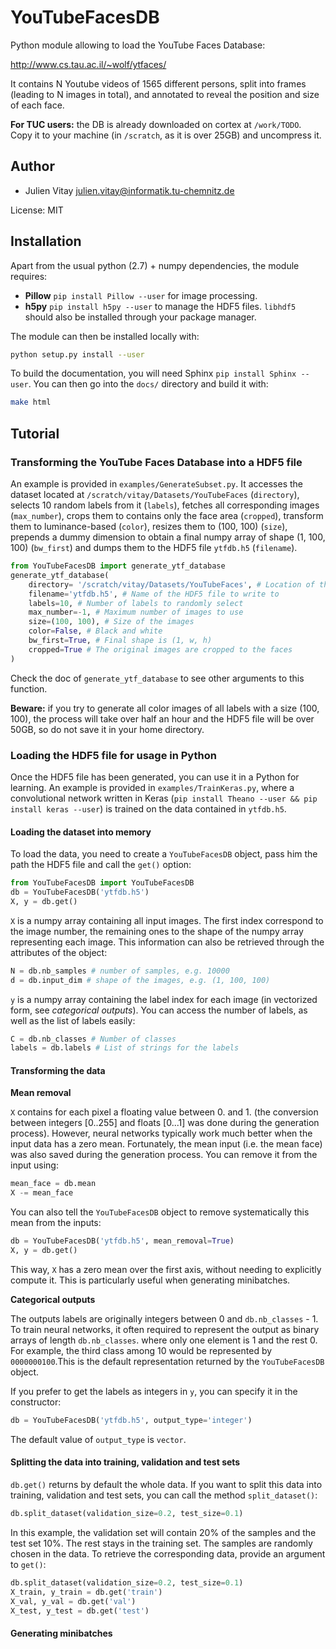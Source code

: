 # YouTubeFacesDB

Python module allowing to load the YouTube Faces Database:

<http://www.cs.tau.ac.il/~wolf/ytfaces/>

It contains N Youtube videos of 1565 different persons, split into frames (leading to N images in total), and annotated to reveal the position and size of each face.

**For TUC users:** the DB is already downloaded on cortex at `/work/TODO`. Copy it to your machine (in `/scratch`, as it is over 25GB) and uncompress it.

## Author

* Julien Vitay <julien.vitay@informatik.tu-chemnitz.de>

License: MIT

## Installation

Apart from the usual python (2.7) + numpy dependencies, the module requires:

* **Pillow** `pip install Pillow --user` for image processing.
* **h5py** `pip install h5py --user` to manage the HDF5 files. `libhdf5` should also be installed through your package manager.

The module can then be installed locally with:

~~~bash
python setup.py install --user
~~~

To build the documentation, you will need Sphinx `pip install Sphinx --user`. You can then go into the `docs/` directory and build it with:

~~~bash
make html
~~~

## Tutorial

### Transforming the YouTube Faces Database into a HDF5 file

An example is provided in `examples/GenerateSubset.py`. It accesses the dataset located at `/scratch/vitay/Datasets/YouTubeFaces` (`directory`), selects 10 random labels from it (`labels`), fetches all corresponding images (`max_number`), crops them to contains only the face area (`cropped`), transform them to luminance-based (`color`), resizes them to (100, 100) (`size`), prepends a dummy dimension to obtain a final numpy array of shape (1, 100, 100) (`bw_first`) and dumps them to the HDF5 file `ytfdb.h5` (`filename`).

~~~python
from YouTubeFacesDB import generate_ytf_database
generate_ytf_database(  
    directory= '/scratch/vitay/Datasets/YouTubeFaces', # Location of the YTF dataset
    filename='ytfdb.h5', # Name of the HDF5 file to write to
    labels=10, # Number of labels to randomly select
    max_number=-1, # Maximum number of images to use
    size=(100, 100), # Size of the images
    color=False, # Black and white
    bw_first=True, # Final shape is (1, w, h)
    cropped=True # The original images are cropped to the faces
)
~~~

Check the doc of `generate_ytf_database` to see other arguments to this function.

**Beware:** if you try to generate all color images of all labels with a size (100, 100), the process will take over half an hour and the HDF5 file will be over 50GB, so do not save it in your home directory.

### Loading the HDF5 file for usage in Python

Once the HDF5 file has been generated, you can use it in a Python for learning. An example is provided in `examples/TrainKeras.py`, where a convolutional network written in Keras (`pip install Theano --user && pip install keras --user`) is trained on the data contained in `ytfdb.h5`. 

#### Loading the dataset into memory

To load the data, you need to create a `YouTubeFacesDB` object, pass him the path the HDF5 file and call the `get()` option:

~~~python
from YouTubeFacesDB import YouTubeFacesDB
db = YouTubeFacesDB('ytfdb.h5')
X, y = db.get()
~~~

`X` is a numpy array containing all input images. The first index correspond to the image number, the remaining ones to the shape of the numpy array representing each image. This information can also be retrieved through the attributes of the object:

~~~python
N = db.nb_samples # number of samples, e.g. 10000
d = db.input_dim # shape of the images, e.g. (1, 100, 100)
~~~

`y` is a numpy array containing the label index for each image (in vectorized form, see *categorical outputs*). You can access the number of labels, as well as the list of labels easily:

~~~python
C = db.nb_classes # Number of classes
labels = db.labels # List of strings for the labels
~~~

#### Transforming the data

**Mean removal** 

`X` contains for each pixel a floating value between 0. and 1. (the conversion between integers [0..255] and floats [0...1] was done during the generation process). However, neural networks typically work much better when the input data has a zero mean. Fortunately, the mean input (i.e. the mean face) was also saved during the generation process. You can remove it from the input using:

~~~python
mean_face = db.mean
X -= mean_face
~~~

You can also tell the `YouTubeFacesDB` object to remove systematically this mean from the inputs:

~~~python
db = YouTubeFacesDB('ytfdb.h5', mean_removal=True)
X, y = db.get()
~~~

This way, `X` has a zero mean over the first axis, without needing to explicitly compute it. This is particularly useful when generating minibatches.

**Categorical outputs**

The outputs labels are originally integers between 0 and `db.nb_classes` - 1. To train neural networks, it often required to represent the output as binary arrays of length `db.nb_classes`. where only one element is 1 and the rest 0. For example, the third class among 10 would be represented by `0000000100`.This is the default representation returned by the `YouTubeFacesDB` object.

If you prefer to get the labels as integers in `y`, you can specify it in the constructor:

~~~python
db = YouTubeFacesDB('ytfdb.h5', output_type='integer')
~~~

The default value of `output_type` is `vector`.


#### Splitting the data into training, validation and test sets

`db.get()` returns by default the whole data. If you want to split this data into training, validation and test sets, you can call the method `split_dataset()`:

~~~python
db.split_dataset(validation_size=0.2, test_size=0.1)
~~~

In this example, the validation set will contain 20% of the samples and the test set 10%. The rest stays in the training set. The samples are randomly chosen in the data. To retrieve the corresponding data, provide an argument to `get()`:

~~~python
db.split_dataset(validation_size=0.2, test_size=0.1)
X_train, y_train = db.get('train')
X_val, y_val = db.get('val')
X_test, y_test = db.get('test')
~~~

#### Generating minibatches
